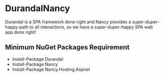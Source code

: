 DurandalNancy
=============

Durandal is a SPA framework done right and Nancy provides a super-duper-happy-path to all interactions, so we have a super-duper-happy SPA web app done right!

Minimum NuGet Packages Requirement
----------------------------------
* Install-Package Durandal
* Install-Package Nancy
* Install-Package Nancy.Hosting.Aspnet
